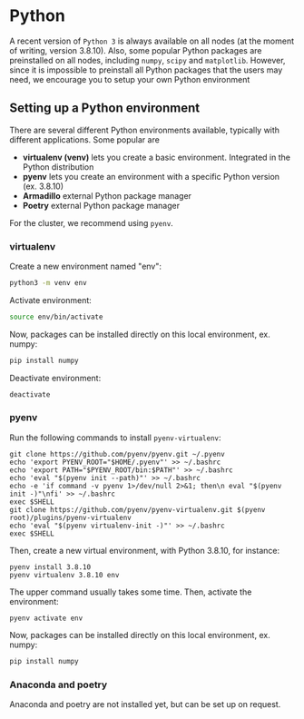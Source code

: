 # Python
A recent version of `Python 3` is always available on all nodes (at the moment of writing, version 3.8.10). Also, some popular Python packages are preinstalled on all nodes, including `numpy`, `scipy` and `matplotlib`. However, since it is impossible to preinstall all Python packages that the users may need, we encourage you to setup your own Python environment


## Setting up a Python environment 
There are several different Python environments available, typically with different applications. Some popular are

- **virtualenv (venv)** lets you create a basic environment. Integrated in the Python distribution
- **pyenv** lets you create an environment with a specific Python version (ex. 3.8.10)
- **Armadillo** external Python package manager
- **Poetry** external Python package manager

For the cluster, we recommend using `pyenv`.

### virtualenv
Create a new environment named "env":
```bash
python3 -m venv env
```
Activate environment:
```bash
source env/bin/activate
```
Now, packages can be installed directly on this local environment, ex. numpy:
```bash
pip install numpy
```
Deactivate environment:
```bash
deactivate
```

### pyenv
Run the following commands to install `pyenv-virtualenv`:
```
git clone https://github.com/pyenv/pyenv.git ~/.pyenv
echo 'export PYENV_ROOT="$HOME/.pyenv"' >> ~/.bashrc
echo 'export PATH="$PYENV_ROOT/bin:$PATH"' >> ~/.bashrc
echo 'eval "$(pyenv init --path)"' >> ~/.bashrc
echo -e 'if command -v pyenv 1>/dev/null 2>&1; then\n eval "$(pyenv init -)"\nfi' >> ~/.bashrc
exec $SHELL
git clone https://github.com/pyenv/pyenv-virtualenv.git $(pyenv root)/plugins/pyenv-virtualenv
echo 'eval "$(pyenv virtualenv-init -)"' >> ~/.bashrc
exec $SHELL
```
Then, create a new virtual environment, with Python 3.8.10, for instance:
```
pyenv install 3.8.10
pyenv virtualenv 3.8.10 env
```
The upper command usually takes some time. Then, activate the environment:

```
pyenv activate env
```
Now, packages can be installed directly on this local environment, ex. numpy:
```bash
pip install numpy
```


### Anaconda and poetry
Anaconda and poetry are not installed yet, but can be set up on request.
